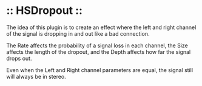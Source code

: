 # :: HSDropout ::
 
The idea of this plugin is to create an effect where the left and right channel of the signal is dropping in and out like a bad connection. 

The Rate affects the probability of a signal loss in each channel, the Size affects the length of the dropout, and the Depth affects how far the signal drops out. 

Even when the Left and Right channel parameters are equal, the signal still will always be in stereo.

